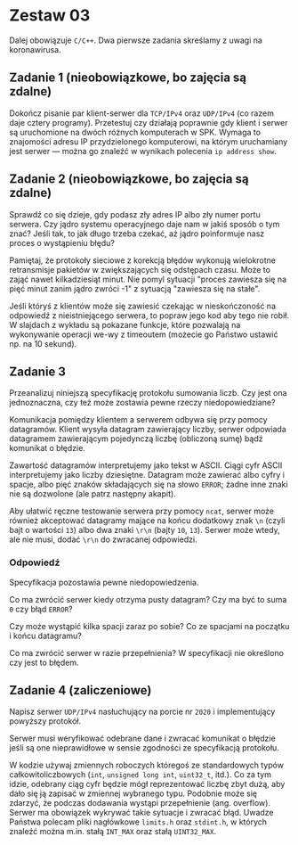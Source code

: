 # Zestaw 03

Dalej obowiązuje `C/C++`. Dwa pierwsze zadania skreślamy z uwagi na koronawirusa.

## Zadanie 1 (nieobowiązkowe, bo zajęcia są zdalne)

Dokończ pisanie par klient-serwer dla `TCP/IPv4` oraz `UDP/IPv4` (co razem daje cztery programy). Przetestuj czy działają poprawnie gdy klient i serwer są uruchomione na dwóch różnych komputerach w SPK. Wymaga to znajomości adresu IP przydzielonego komputerowi, na którym uruchamiany jest serwer — można go znaleźć w wynikach polecenia `ip address show`.

## Zadanie 2 (nieobowiązkowe, bo zajęcia są zdalne)

Sprawdź co się dzieje, gdy podasz zły adres IP albo zły numer portu serwera. Czy jądro systemu operacyjnego daje nam w jakiś sposób o tym znać? Jeśli tak, to jak długo trzeba czekać, aż jądro poinformuje nasz proces o wystąpieniu błędu?

Pamiętaj, że protokoły sieciowe z korekcją błędów wykonują wielokrotne retransmisje pakietów w zwiększających się odstępach czasu. Może to zająć nawet kilkadziesiąt minut. Nie pomyl sytuacji "proces zawiesza się na pięć minut zanim jądro zwróci -1" z sytuacją "zawiesza się na stałe".

Jeśli któryś z klientów może się zawiesić czekając w nieskończoność na odpowiedź z nieistniejącego serwera, to popraw jego kod aby tego nie robił. W slajdach z wykładu są pokazane funkcje, które pozwalają na wykonywanie operacji we-wy z timeoutem (możecie go Państwo ustawić np. na 10 sekund).

## Zadanie 3

Przeanalizuj niniejszą specyfikację protokołu sumowania liczb. Czy jest ona jednoznaczna, czy też może zostawia pewne rzeczy niedopowiedziane?

Komunikacja pomiędzy klientem a serwerem odbywa się przy pomocy datagramów. Klient wysyła datagram zawierający liczby, serwer odpowiada datagramem zawierającym pojedynczą liczbę (obliczoną sumę) bądź komunikat o błędzie.

Zawartość datagramów interpretujemy jako tekst w ASCII. Ciągi cyfr ASCII interpretujemy jako liczby dziesiętne. Datagram może zawierać albo cyfry i spacje, albo pięć znaków składających się na słowo `ERROR`; żadne inne znaki nie są dozwolone (ale patrz następny akapit).

Aby ułatwić ręczne testowanie serwera przy pomocy `ncat`, serwer może również akceptować datagramy mające na końcu dodatkowy znak `\n` (czyli bajt o wartości `13`) albo dwa znaki `\r\n` (bajty `10`, `13`). Serwer może wtedy, ale nie musi, dodać `\r\n` do zwracanej odpowiedzi.

### Odpowiedź

Specyfikacja pozostawia pewne niedopowiedzenia.

Co ma zwrócić serwer kiedy otrzyma pusty datagram? Czy ma być to suma `0` czy błąd `ERROR`?

Czy może wystąpić kilka spacji zaraz po sobie? Co ze spacjami na początku i końcu datagramu?

Co ma zwrócić serwer w razie przepełnienia? W specyfikacji nie określono czy jest to błędem.

## Zadanie 4 (zaliczeniowe)

Napisz serwer `UDP/IPv4` nasłuchujący na porcie nr `2020` i implementujący powyższy protokół.

Serwer musi weryfikować odebrane dane i zwracać komunikat o błędzie jeśli są one nieprawidłowe w sensie zgodności ze specyfikacją protokołu.

W kodzie używaj zmiennych roboczych któregoś ze standardowych typów całkowitoliczbowych (`int`, `unsigned long int`, `uint32_t`, itd.). Co za tym idzie, odebrany ciąg cyfr będzie mógł reprezentować liczbę zbyt dużą, aby dało się ją zapisać w zmiennej wybranego typu. Podobnie może się zdarzyć, że podczas dodawania wystąpi przepełnienie (ang. overflow). Serwer ma obowiązek wykrywać takie sytuacje i zwracać błąd. Uwadze Państwa polecam pliki nagłówkowe `limits.h` oraz `stdint.h`, w których znaleźć można m.in. stałą `INT_MAX` oraz stałą `UINT32_MAX`.
